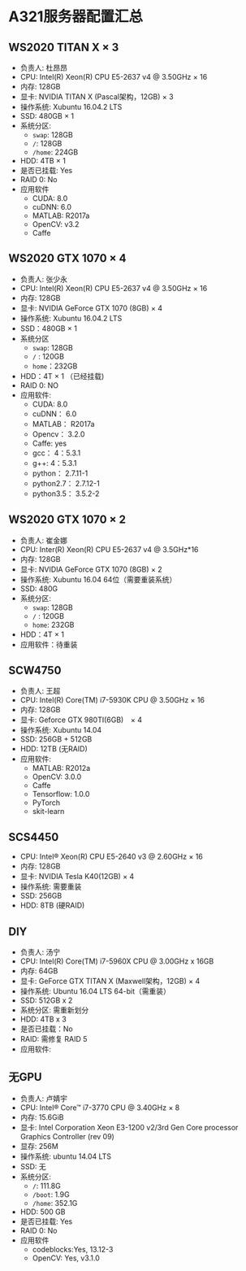 <!-- Last Update: July 11th, 2017 -->

# A321服务器配置汇总

## WS2020 TITAN X × 3
- 负责人: 杜昂昂
- CPU: Intel(R) Xeon(R) CPU E5-2637 v4 @ 3.50GHz × 16
- 内存: 128GB
- 显卡: NVIDIA TITAN X (Pascal架构，12GB) × 3
- 操作系统: Xubuntu 16.04.2 LTS
- SSD: 480GB × 1
- 系统分区:
    - `swap`: 128GB
    - `/`: 128GB
    - `/home`: 224GB
- HDD: 4TB × 1
- 是否已挂载: Yes
- RAID 0: No
- 应用软件
    - CUDA: 8.0
    - cuDNN: 6.0
    - MATLAB: R2017a
    - OpenCV: v3.2
    - Caffe

## WS2020 GTX 1070 × 4
- 负责人: 张少永
- CPU: Intel(R) Xeon(R) CPU E5-2637 v4 @ 3.50GHz × 16
- 内存: 128GB
- 显卡: NVIDIA  GeForce GTX 1070 (8GB) × 4
- 操作系统: Xubuntu 16.04.2 LTS
- SSD：480GB × 1
- 系统分区
    - `swap`: 128GB
    - `/` :  120GB
    - `home`：232GB
- HDD：4T × 1 （已经挂载)
- RAID 0: NO
- 应用软件:
    - CUDA:        8.0
    - cuDNN：      6.0
    - MATLAB：     R2017a
    - Opencv：     3.2.0
    - Caffe:       yes
    - gcc：        4：5.3.1
    - g++:         4：5.3.1
    - python：     2.7.11-1
    - python2.7：  2.7.12-1
    - python3.5：  3.5.2-2

## WS2020 GTX 1070 × 2
- 负责人: 崔金娜
- CPU: Inter(R) Xeon(R) CPU E5-2637 v4 @ 3.5GHz*16
- 内存: 128GB
- 显卡: NVIDIA GeForce GTX 1070 (8GB) × 2
- 操作系统: Xubuntu 16.04 64位（需要重装系统）
- SSD: 480G
- 系统分区:
    - `swap`: 128GB
    - `/` :  120GB
    - `home`: 232GB
- HDD：4T × 1
- 应用软件：待重装

## SCW4750
- 负责人: 王超
- CPU: Intel(R) Core(TM) i7-5930K CPU @ 3.50GHz × 16
- 内存: 128GB
- 显卡: Geforce GTX 980TI(6GB)　× 4
- 操作系统: Xubuntu 14.04
- SSD: 256GB + 512GB
- HDD: 12TB (无RAID)
- 应用软件:
    - MATLAB: R2012a
    - OpenCV: 3.0.0
    - Caffe
    - Tensorflow: 1.0.0
    - PyTorch
    - skit-learn

## SCS4450
- CPU: Intel® Xeon(R) CPU E5-2640 v3 @ 2.60GHz × 16
- 内存: 128GB
- 显卡: NVIDIA Tesla K40(12GB) × 4
- 操作系统: 需要重装
- SSD: 256GB
- HDD: 8TB (硬RAID)

## DIY
- 负责人: 汤宁
- CPU: Intel(R) Core(TM) i7-5960X CPU @ 3.00GHz x 16GB
- 内存: 64GB
- 显卡: GeForce GTX TITAN X (Maxwell架构，12GB) × 4
- 操作系统: Ubuntu 16.04 LTS 64-bit（需重装）
- SSD: 512GB x 2
- 系统分区: 需重新划分
- HDD: 4TB x 3
- 是否已挂载：No
- RAID: 需修复 RAID 5
- 应用软件:

## 无GPU
- 负责人: 卢婧宇
- CPU: Intel® Core™ i7-3770 CPU @ 3.40GHz × 8
- 内存: 15.6GiB
- 显卡: Intel Corporation Xeon E3-1200 v2/3rd Gen Core processor Graphics Controller (rev 09)
- 显存: 256M
- 操作系统: ubuntu 14.04 LTS
- SSD: 无
- 系统分区:
    - `/`: 111.8G      
    - `/boot`: 1.9G
    - `/home`: 352.1G
- HDD: 500 GB
- 是否已挂载: Yes
- RAID 0: No
- 应用软件
    - codeblocks:Yes, 13.12-3
    - OpenCV: Yes, v3.1.0
